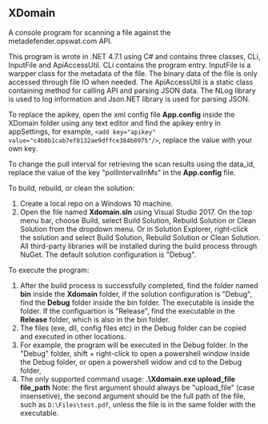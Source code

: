 ## XDomain
A console program for scanning a file against the metadefender.opswat.com API.

This program is wrote in .NET 4.7.1 using C# and contains three classes, CLi, InputFile and ApiAccessUtil. CLi contains the program entry. 
InputFile is a warpper class for the metadata of the file. The binary data of the file is only accessed through file IO when needed. The 
ApiAccessUtil is a static class containing method for calling API and parsing JSON data. The NLog library is used to log information and 
Json.NET library is used for parsing JSON. 

To replace the apikey, open the xml config file **App.config** inside the XDomain folder using any text editor and find the apikey entry 
in appSettings, for example, `<add key="apikey" value="c4b8b1cab7ef8132ae9dffce384b8975"/>`, replace the value with your own key.

To change the pull interval for retrieving the scan results using the data_id, replace the value of the key "pollIntervalInMs" in the 
**App.config** file.

To build, rebuild, or clean the solution:
1. Create a local repo on a Windows 10 machine.
2. Open the file named **Xdomain.sln** using Visual Studio 2017. On the top menu bar, choose Build, select Build Solution, Rebuild 
Solution or Clean Solution from the dropdown menu. Or in Solution Explorer, right-click the solution and select Build Solution, Rebuild 
Solution or Clean Solution. All third-party libraries will be installed during the build process through NuGet. The default solution 
configuration is "Debug". 

To execute the program:
1. After the build process is successfully completed, find the folder named **bin** inside the **Xdomain** folder, if the solution configuration is "Debug", find the **Debug** folder inside the bin folder. The executable is inside the folder. If the configuartion is "Release", find the executable in the **Release** folder, which is also in the bin folder.
2. The files (exe, dll, config files etc) in the Debug folder can be copied and executed in other locations.  
3. For example, the program will be executed in the Debug folder. In the "Debug" folder, shift + right-click to open a powershell window 
inside the Debug folder, or open a powershell widow and cd to the Debug folder, 
4. The only supported command usage: **.\Xdomain.exe upload_file file_path**   Note: the first argument should always be "upload_file" 
(case insensetive), the second argument should be the full path of the file, such as `D:\Files\test.pdf`, unless the file is in the same 
folder with the executable.  




